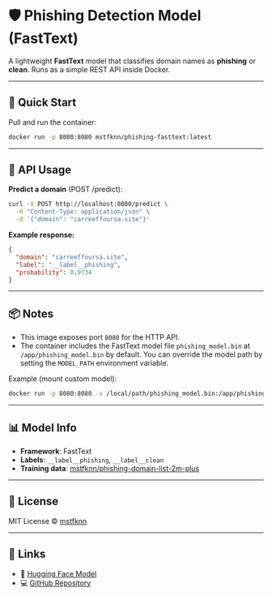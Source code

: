 

# 🛡️ Phishing Detection Model (FastText)

A lightweight **FastText** model that classifies domain names as **phishing** or **clean**. Runs as a simple REST API inside Docker.

---

## 🚀 Quick Start

Pull and run the container:

```bash
docker run -p 8080:8080 mstfknn/phishing-fasttext:latest
```

---

## 🔎 API Usage

**Predict a domain** (POST /predict):

```bash
curl -X POST http://localhost:8080/predict \
  -H "Content-Type: application/json" \
  -d '{"domain": "carreeffoursa.site"}'
```

**Example response:**

```json
{
  "domain": "carreeffoursa.site",
  "label": "__label__phishing",
  "probability": 0.9734
}
```

---

## 📦 Notes

- This image exposes port `8080` for the HTTP API.
- The container includes the FastText model file `phishing_model.bin` at `/app/phishing_model.bin` by default. You can override the model path by setting the `MODEL_PATH` environment variable.

Example (mount custom model):

```bash
docker run -p 8080:8080 -v /local/path/phishing_model.bin:/app/phishing_model.bin mstfknn/phishing-fasttext:latest
```

---

## 📊 Model Info

- **Framework**: FastText
- **Labels**: `__label__phishing`, `__label__clean`
- **Training data**: [mstfknn/phishing-domain-list-2m-plus](https://huggingface.co/datasets/mstfknn/phishing-domain-list-2m-plus)

---

## 📄 License

MIT License © [mstfknn](https://hub.docker.com/u/mstfknn)

---
## 🔗 Links
- 🤗 [Hugging Face Model](https://huggingface.co/mstfknn/phishing-fasttext-model)
- 💻 [GitHub Repository](https://github.com/mstfknn/phishing-fasttext-model)